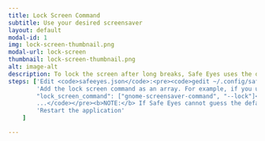 ```yaml
---
title: Lock Screen Command
subtitle: Use your desired screensaver
layout: default
modal-id: 1
img: lock-screen-thumbnail.png
modal-url: lock-screen
thumbnail: lock-screen-thumbnail.png
alt: image-alt
description: To lock the screen after long breaks, Safe Eyes uses the default screen saver commands based on the system desktop environment. If you use a different lock screen than the default one or if your desktop environment is not suported by Safe Eyes, define your own lock screen command and leave the computer with no worries.
steps: ['Edit <code>safeeyes.json</code>:<pre><code>gedit ~/.config/safeeyes/safeeyes.json</code></pre>',
		'Add the lock screen command as an array. For example, if you use gnome screen saver add the command like this: <pre><code>...<br>
		"lock_screen_command": ["gnome-screensaver-command", "--lock"]<br>
		...</code></pre><b>NOTE:</b> If Safe Eyes cannot guess the default screen saver of your system, the option will be inactive in the Settings. You can enable it by defining the lock screen command as above.<br>Also remember that some applications(Example: a virtual operating system running in virtual box) can prevent the the screensaver from locking the screen (This is not the fault of Safe Eyes).',
		'Restart the application'
	]

---
```

